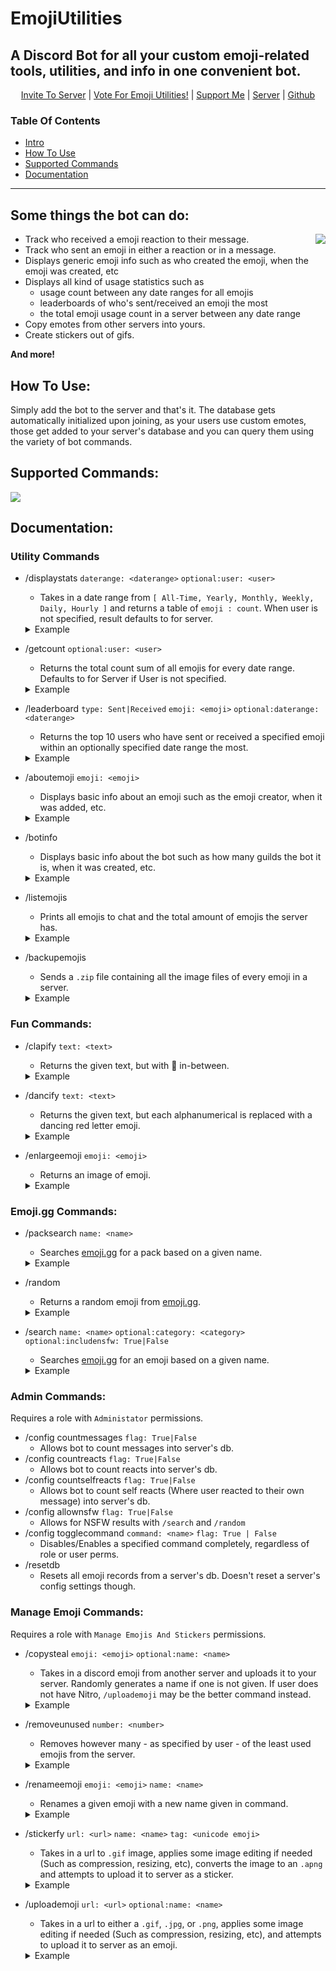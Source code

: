 # EmojiUtilities

## A Discord Bot for all your custom emoji-related tools, utilities, and info in one convenient bot.

<p align="center"> <a href="https://discord.com/api/oauth2/authorize?client_id=757326308547100712&permissions=1074129984&scope=bot%20applications.commands">Invite To Server</a> | <a href="https://top.gg/bot/757326308547100712/vote">Vote For Emoji Utilities!</a> | <a href="https://sethdev.ca/support-me">Support Me</a> | <a href="https://discord.gg/XaeERFAVfb">Server</a> | <a href="https://github.com/SethCohen/EmojiUtilities">Github</a></p>

### Table Of Contents

- [Intro](#some-things-the-bot-can-do)
- [How To Use](#how-to-use)
- [Supported Commands](#supported-commands)
- [Documentation](#documentation)

---

## Some things the bot can do:

<img align="right" src="https://i.imgur.com/ngY7lUP.gif">

- Track who received a emoji reaction to their message.
- Track who sent an emoji in either a reaction or in a message.
- Displays generic emoji info such as who created the emoji, when the emoji was created, etc
- Displays all kind of usage statistics such as
    - usage count between any date ranges for all emojis
    - leaderboards of who's sent/received an emoji the most
    - the total emoji usage count in a server between any date range
- Copy emotes from other servers into yours.
- Create stickers out of gifs.

**And more!**

## How To Use:

Simply add the bot to the server and that's it. The database gets automatically initialized upon joining, as your users
use custom emotes, those get added to your server's database and you can query them using the variety of bot commands.

## Supported Commands:

![](https://i.imgur.com/yt6P22D.png)

## Documentation:

### Utility Commands

- /displaystats `daterange: <daterange>` `optional:user: <user>`
    - Takes in a date range from `[ All-Time, Yearly, Monthly, Weekly, Daily, Hourly ]` and returns a table
      of `emoji : count`. When user is not specified, result defaults to for server.
  <details>
    <summary>Example</summary>

  ![](https://i.imgur.com/R3gbrMt.gif)
  </details>
- /getcount `optional:user: <user>`
    - Returns the total count sum of all emojis for every date range. Defaults to for Server if User is not specified.
  <details>
    <summary>Example</summary>

  ![](https://i.imgur.com/WLqqdOH.gif)
  </details>
- /leaderboard `type: Sent|Received` `emoji: <emoji>` `optional:daterange: <daterange>`
    - Returns the top 10 users who have sent or received a specified emoji within an optionally specified date range the
      most.
  <details>
    <summary>Example</summary>

  ![](https://i.imgur.com/k2riODl.gif)
  </details>
- /aboutemoji `emoji: <emoji>`
    - Displays basic info about an emoji such as the emoji creator, when it was added, etc.
  <details>
    <summary>Example</summary>

  ![](https://i.imgur.com/dqHq2ys.gif)
  </details>
- /botinfo
    - Displays basic info about the bot such as how many guilds the bot it is, when it was created, etc.
  <details>
    <summary>Example</summary>

  ![](https://i.imgur.com/gWtlEfl.gif)
  </details>
- /listemojis
    - Prints all emojis to chat and the total amount of emojis the server has.
  <details>
    <summary>Example</summary>

  ![](https://i.imgur.com/49ZlRQ5.gif)
  </details>
- /backupemojis
    - Sends a `.zip` file containing all the image files of every emoji in a server.
  <details>
    <summary>Example</summary>

  ![](https://i.imgur.com/4RDxIHt.gif)
  </details>

### Fun Commands:

- /clapify `text: <text>`
    - Returns the given text, but with 👏 in-between.
  <details>
    <summary>Example</summary>

  ![](https://i.imgur.com/yD3bVdN.gif)
  </details>
- /dancify `text: <text>`
    - Returns the given text, but each alphanumerical is replaced with a dancing red letter emoji.
  <details>
    <summary>Example</summary>

  ![](https://i.imgur.com/K1LXTaL.gif)
  </details>
- /enlargeemoji `emoji: <emoji>`
    - Returns an image of emoji.
  <details>
    <summary>Example</summary>

  ![](https://i.imgur.com/w5tpYzW.gif)
  </details>

### Emoji.gg Commands:

- /packsearch `name: <name>`
    - Searches [emoji.gg](https://emoji.gg/) for a pack based on a given name.
  <details>
    <summary>Example</summary>

  ![](https://i.imgur.com/HZTH7x2.gif)
  </details>
- /random
    - Returns a random emoji from [emoji.gg](https://emoji.gg/).
  <details>
    <summary>Example</summary>

  ![](https://i.imgur.com/GZGUiDS.gif)
  </details>
- /search `name: <name>` `optional:category: <category>` `optional:includensfw: True|False`
    - Searches [emoji.gg](https://emoji.gg/) for an emoji based on a given name.
  <details>
    <summary>Example</summary>

  ![](https://i.imgur.com/xith6Ss.gif)
  </details>

### Admin Commands:

Requires a role with `Administator` permissions.

- /config countmessages `flag: True|False`
    - Allows bot to count messages into server's db.
- /config countreacts `flag: True|False`
    - Allows bot to count reacts into server's db.
- /config countselfreacts `flag: True|False`
    - Allows bot to count self reacts (Where user reacted to their own message) into server's db.
- /config allownsfw `flag: True|False`
    - Allows for NSFW results with `/search` and `/random`
- /config togglecommand `command: <name>` `flag: True | False`
    - Disables/Enables a specified command completely, regardless of role or user perms.
- /resetdb
    - Resets all emoji records from a server's db. Doesn't reset a server's config settings though.

### Manage Emoji Commands:

Requires a role with `Manage Emojis And Stickers` permissions.

- /copysteal `emoji: <emoji>` `optional:name: <name>`
    - Takes in a discord emoji from another server and uploads it to your server. Randomly generates a name if one is
      not given. If user does not have Nitro, `/uploademoji` may be the better command instead.
  <details>
    <summary>Example</summary>

  ![](https://i.imgur.com/VsfavtA.gif)
  </details>
- /removeunused `number: <number>`
    - Removes however many - as specified by user - of the least used emojis from the server.
  <details>
    <summary>Example</summary>

  ![](https://i.imgur.com/xp6crXx.gif)
  </details>
- /renameemoji `emoji: <emoji>` `name: <name>`
    - Renames a given emoji with a new name given in command.
  <details>
    <summary>Example</summary>

  ![](https://i.imgur.com/msJTwMz.gif)
  </details>
- /stickerfy `url: <url>` `name: <name>` `tag: <unicode emoji>`
    - Takes in a url to `.gif` image, applies some image editing if needed (Such as compression, resizing, etc),
      converts the image to an `.apng` and attempts to upload it to server as a sticker.
  <details>
    <summary>Example</summary>

  ![](https://i.imgur.com/8Ah2bmU.gif)
  </details>
- /uploademoji `url: <url>` `optional:name: <name>`
    - Takes in a url to either a `.gif`, `.jpg`, or `.png`, applies some image editing if needed (Such as compression,
      resizing, etc), and attempts to upload it to server as an emoji.
  <details>
    <summary>Example</summary>

  ![](https://i.imgur.com/SL47Py5.gif)
  </details>
